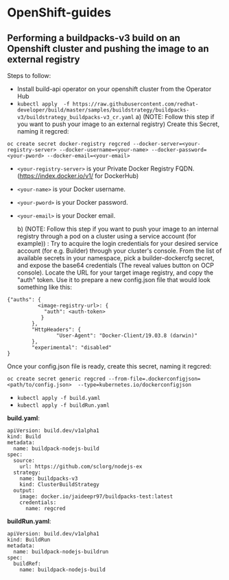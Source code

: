 # OpenShift-guides
## Performing a buildpacks-v3 build on an Openshift cluster and pushing the image to an external registry 

Steps to follow:
- Install build-api operator on your openshift cluster from the Operator Hub
- ```kubectl apply  -f https://raw.githubusercontent.com/redhat-developer/build/master/samples/buildstrategy/buildpacks-v3/buildstrategy_buildpacks-v3_cr.yaml```
  a) (NOTE:  Follow this step if you want to push your image to an external registry) Create this Secret, naming it regcred:
```shell
oc create secret docker-registry regcred --docker-server=<your-registry-server> --docker-username=<your-name> --docker-password=<your-pword> --docker-email=<your-email>
```
- `<your-registry-server>` is your Private Docker Registry FQDN. (https://index.docker.io/v1/ for DockerHub)
- `<your-name>` is your Docker username.
- `<your-pword>` is your Docker password.
- `<your-email>` is your Docker email.


  b) (NOTE: Follow this step if you want to push your image to an internal registry through a pod on a cluster using a service account (for example)) : Try to acquire the login credentials for your desired service account (for e.g. Builder) through your cluster's console. From the list of available secrets in your namespace, pick a builder-dockercfg secret, and expose the base64 credentials (The reveal values button on OCP console). Locate the URL for your target image registry, and copy the "auth" token. Use it to prepare a new config.json file that would look something like this:

```
{"auths": {
          <image-registry-url>: {
            "auth": <auth-token>         
           }
        },
        "HttpHeaders": {
                "User-Agent": "Docker-Client/19.03.8 (darwin)"
        },
        "experimental": "disabled"
}
```
Once your config.json file is ready, create this secret, naming it regcred:
```shell
oc create secret generic regcred --from-file=.dockerconfigjson=<path/to/config.json>  --type=kubernetes.io/dockerconfigjson
```
- ```kubectl apply -f build.yaml ```
- ```kubectl apply -f buildRun.yaml```

**build.yaml**:
```
apiVersion: build.dev/v1alpha1
kind: Build
metadata:
  name: buildpack-nodejs-build
spec:
  source:
    url: https://github.com/sclorg/nodejs-ex
  strategy:
    name: buildpacks-v3
    kind: ClusterBuildStrategy
  output:
    image: docker.io/jaideepr97/buildpacks-test:latest
    credentials: 
      name: regcred 

``` 

**buildRun.yaml**:
```
apiVersion: build.dev/v1alpha1
kind: BuildRun
metadata:
  name: buildpack-nodejs-buildrun
spec:
  buildRef:
    name: buildpack-nodejs-build
```
